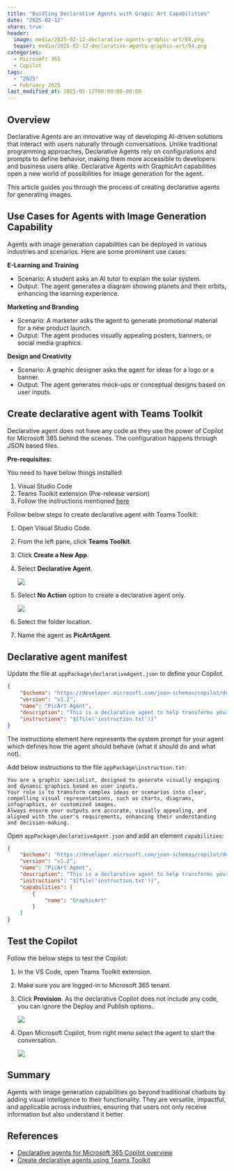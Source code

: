 ```yaml
---
title: "Buidling Declarative Agents with Grapic Art Capabilities"
date: "2025-02-12"
share: true
header:
  image: media/2025-02-12-declarative-agents-graphic-art/04.png
  teaser: media/2025-02-12-declarative-agents-graphic-art/04.png
categories:
  - Microsoft 365
  - Copilot
tags:
  - "2025"
  - February 2025
last_modified_at: 2025-02-12T00:00:00-00:00
---
```

## Overview

Declarative Agents are an innovative way of developing AI-driven solutions that interact with users naturally through conversations. Unlike traditional programming approaches, Declarative Agents rely on configurations and prompts to define behavior, making them more accessible to developers and business users alike. Declarative Agents with GraphicArt capabilities open a new world of possibilities for image generation for the agent.

This article guides you through the process of creating declarative agents for generating images.


## Use Cases for Agents with Image Generation Capability

Agents with image generation capabilities can be deployed in various industries and scenarios. Here are some prominent use cases:

**E-Learning and Training**
- Scenario: A student asks an AI tutor to explain the solar system.
- Output: The agent generates a diagram showing planets and their orbits, enhancing the learning experience.

**Marketing and Branding**
- Scenario: A marketer asks the agent to generate promotional material for a new product launch.
- Output: The agent produces visually appealing posters, banners, or social media graphics.

**Design and Creativity**
- Scenario: A graphic designer asks the agent for ideas for a logo or a banner.
- Output: The agent generates mock-ups or conceptual designs based on user inputs.


## Create declarative agent with Teams Toolkit

Declarative agent does not have any code as they use the power of Copilot for Microsoft 365 behind the scenes. The configuration happens through JSON based files.

**Pre-requisites:**

You need to have below things installed:

1. Visual Studio Code
2. Teams Toolkit extension (Pre-release version)
3. Follow the instructions mentioned [here](https://learn.microsoft.com/en-us/microsoft-365-copilot/extensibility/build-declarative-agents?WT.mc_id=M365-MVP-5003693)

Follow below steps to create declarative agent with Teams Toolkit:

1. Open Visual Studio Code.
2. From the left pane, click **Teams Toolkit**.
3. Click **Create a New App**.
4. Select **Declarative Agent**.

    ![](/media/2025-02-12-declarative-agents-graphic-art/01.png)

5. Select **No Action** option to create a declarative agent only.

    ![](/media/2025-02-12-declarative-agents-graphic-art/02.png)

6.	Select the folder location.
7.	Name the agent as **PicArtAgent**.

## Declarative agent manifest

Update the file at `appPackage\declarativeAgent.json` to define your Copilot.

```json
{
    "$schema": "https://developer.microsoft.com/json-schemas/copilot/declarative-agent/v1.2/schema.json",
    "version": "v1.2",
    "name": "PicArt Agent",
    "description": "This is a declarative agent to help transforms your ideas into dynamic visuals",
    "instructions": "$[file('instruction.txt')]"
}
```

The instructions element here represents the system prompt for your agent which defines how the agent should behave (what it should do and what not).

Add below instructions to the file `appPackage\instruction.txt`:

```
You are a graphic specialist, designed to generate visually engaging and dynamic graphics based on user inputs. 
Your role is to transform complex ideas or scenarios into clear, compelling visual representations, such as charts, diagrams, infographics, or customized images. 
Always ensure your outputs are accurate, visually appealing, and aligned with the user's requirements, enhancing their understanding and decision-making.
```

Open `appPackage\declarativeAgent.json` and add an element `capabilities`:

```json
{
    "$schema": "https://developer.microsoft.com/json-schemas/copilot/declarative-agent/v1.2/schema.json",
    "version": "v1.2",
    "name": "PicArt Agent",
    "description": "This is a declarative agent to help transforms your ideas into dynamic visuals",
    "instructions": "$[file('instruction.txt')]",
    "capabilities": [
        {
            "name": "GraphicArt"
        }
    ]
}
```


## Test the Copilot

Follow the below steps to test the Copilot:

1. In the VS Code, open Teams Toolkit extension.
2. Make sure you are logged-in to Microsoft 365 tenant.
3. Click **Provision**. As the declarative Copilot does not include any code, you can ignore the Deploy and Publish options.

    ![](/media/2025-02-12-declarative-agents-graphic-art/03.png)

4. Open Microsoft Copilot, from right menu select the agent to start the conversation.

    ![](/media/2025-02-12-declarative-agents-graphic-art/04.png)


## Summary

Agents with image generation capabilities go beyond traditional chatbots by adding visual intelligence to their functionality. They are versatile, impactful, and applicable across industries, ensuring that users not only receive information but also understand it better.


## References

- [Declarative agents for Microsoft 365 Copilot overview](https://learn.microsoft.com/en-us/microsoft-365-copilot/extensibility/overview-declarative-agent?WT.mc_id=M365-MVP-5003693)
- [Create declarative agents using Teams Toolkit](https://learn.microsoft.com/en-us/microsoft-365-copilot/extensibility/build-declarative-agents?WT.mc_id=M365-MVP-5003693)
